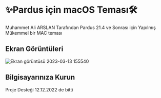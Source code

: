 # ✨Pardus için macOS Teması🛠

Muhammet Ali ARSLAN Tarafından Pardus 21.4 ve Sonrası için Yapılmış Mükemmel bir MAC teması

## Ekran Görüntüleri

![Ekran görüntüsü 2023-03-13 155540](https://user-images.githubusercontent.com/110179578/224736538-7b93fe0e-1705-49b6-a3f5-e83bac33f67e.png)

## Bilgisayarınıza Kurun

Proje Desteği 12.12.2022 de bitti
